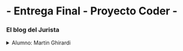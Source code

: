 # - Entrega Final - Proyecto Coder -
<h3>El blog del Jurista</h3>
<details><summary>
Alumno: Martin Ghirardi
</summary>
Para ingresar a la URL del video mostrando su funcionamiento --> https://www.youtube.com/watch?v=BMBLdh-A1N4&ab_channel=MartinGhirardi
El objetivo del blog es que los profesionales y estudiantes de Derecho, puedan registrarse y compartir sus experiencias. 
Que la comunidad sea una fuente de consulta y de guia para el desarrollo profesional.

